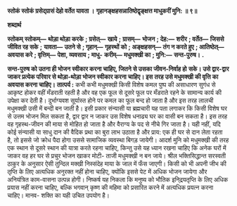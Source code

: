 **स्तोकं स्तोकं ग्रसेद्ग्रासं देहो वर्तेत यावता ।** **गृहानङ्क्षहसन्नातिष्ठेद्वृङ्क्षत्त माधुकरीं मुनि: ॥ ९॥** 

**शब्दार्थ** 

**स्तोकम् स्तोकम्—** **थोड़ा थोड़ा करके** **; ग्रसेत्—** **खाये** **; ग्रासम्—** **भोजन** **; देह:—** **शरीर** **; वर्तेत—** **जिससे जीवित रह सके** **;** **यावता—** **उतने से** **; गृहान्—** **गृहस्थों को** **; अङ्क्षहसन्—** **तंग न करते हुए** **; आतिष्ठेत्—** **अवयास करे** **; वृत्तिम्—** **पेशा, व्यवसाय** **; माधु-** **करीम्—** **मधुमक्खी का** **; मुनि:—** **सन्त-पुरुष।** **.** 

**सन्त-पुरुष को उतना ही भोजन स्वीकार करना चाहिए, जितने से उसका जीवन-निर्वाह हो** **सके। उसे द्वार-द्वार जाकर प्रत्येक परिवार से थोड़ा-थोड़ा भोजन स्वीकार करना चाहिए। इस** **तरह उसे मधुमक्खी की वृत्ति का अवयास करना चाहिए।** **तात्पर्य :** कभी कभी मधुमक्खी किसी विशेष कमल पुष्प की असाधारण सुगंध से आकृष्ट होकर वहीं मँडराती रहती है और वह एक फूल से दूसरे फूल पर मँडराते रहने के सामान्य कार्य की उपेक्षा कर देती है। दुर्भाग्यवश सूर्यास्त होने पर कमल का फूल बन्द हो जाता है और इस तरह लालची मधुमक्खी उसी में बन्दी बन जाती है। इसी प्रकार संन्यासी या ब्रह्मचारी यह पता लगाकर कि किसी विशेष घर से उत्तम भोजन मिल सकता है, द्वार द्वार न जाकर उस विशेष धनाढ्य घर का वासी बन सकता है। इस तरह वह गृहस्थ-जीवन की माया से मोहित हो जाता है और वैराग्य के पद से नीचे गिर जाता है। यही नहीं, यदि कोई संन्यासी या साधु दान की वैदिक प्रथा का बुरा लाभ उठाता है और प्राय: एक ही घर से दान लेता रहता है, तो इससे जो क्रोध पैदा होगा उससे सामाजिक व्यवस्था बिगड़ जायेगी। आदर्श मुनि को मधुमक्खी की तरह एक स्थान से दूसरे स्थान की यात्रा करते रहना चाहिए, किन्तु उसे यह ध्यान रखना चाहिए कि अनेक घरों में जाकर वह हर घर से प्रचुर भोजन खाकर मोटी- ताजी मधुमक्खी न बन जाये। श्रील भक्तिसिद्धान्त सरस्वती ठाकुर के अनुसार ऐसी तुन्दिल मक्खी निस्संदेह माया के जाल में फँस जाएगी। किसी को भी अपनी जीभ की तृप्ति के लिए अत्यधिक अनुरक्त नहीं होना चाहिए, क्योंकि इससे पेट में अधिक भोजन जायेगा और अनियंत्रित काम-वासना उत्पन्न होगी। निष्कर्ष यह निकला कि मनुष्य को भौतिक इनि्द्रयतृप्ति के लिए अधिक प्रयास नहीं करना चाहिए, बल्कि भगवान् कृष्ण की महिमा को प्रसारित करने में अत्यधिक प्रयत्न करना चाहिए। मानव- शक्ति का यही उचित उपयोग है।  